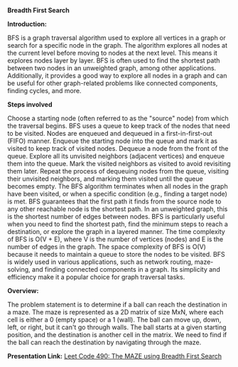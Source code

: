 **Breadth First Search**


**Introduction:**

BFS is a graph traversal algorithm used to explore all vertices in a graph or search for a specific node in the graph.
The algorithm explores all nodes at the current level before moving to nodes at the next level. This means it explores nodes layer by layer.
BFS is often used to find the shortest path between two nodes in an unweighted graph, among other applications. 
Additionally, it provides a good way to explore all nodes in a graph and can be useful for other graph-related problems like connected components, finding cycles, and more.

**Steps involved**

Choose a starting node (often referred to as the "source" node) from which the traversal begins.
BFS uses a queue to keep track of the nodes that need to be visited. Nodes are enqueued and dequeued in a first-in-first-out (FIFO) manner.
Enqueue the starting node into the queue and mark it as visited to keep track of visited nodes.
Dequeue a node from the front of the queue. Explore all its unvisited neighbors (adjacent vertices) and enqueue them into the queue.
Mark the visited neighbors as visited to avoid revisiting them later.
Repeat the process of dequeuing nodes from the queue, visiting their unvisited neighbors, and marking them visited until the queue becomes empty.
The BFS algorithm terminates when all nodes in the graph have been visited, or when a specific condition (e.g., finding a target node) is met.
BFS guarantees that the first path it finds from the source node to any other reachable node is the shortest path. In an unweighted graph, this is the shortest number of edges between nodes.
BFS is particularly useful when you need to find the shortest path, find the minimum steps to reach a destination, or explore the graph in a layered manner.
The time complexity of BFS is O(V + E), where V is the number of vertices (nodes) and E is the number of edges in the graph.
The space complexity of BFS is O(V) because it needs to maintain a queue to store the nodes to be visited.
BFS is widely used in various applications, such as network routing, maze-solving, and finding connected components in a graph. Its simplicity and efficiency make it a popular choice for graph traversal tasks.

**Overview:**

The problem statement is to determine if a ball can reach the destination in a maze. The maze is represented as a 2D matrix of size MxN, where each cell is either a 0 (empty space) or a 1 (wall). The ball can move up, down, left, or right, but it can't go through walls. The ball starts at a given starting position, and the destination is another cell in the matrix. We need to find if the ball can reach the destination by navigating through the maze.

**Presentation Link:**
[Leet Code 490: The MAZE using Breadth First Search](https://docs.google.com/presentation/d/1eXXO3uMvlgs7S3fHf_E7orDWWi3e-laPGmtKvDMY0TM/edit?usp=sharing "Leet Code 490: The MAZE using Breadth First Search")
  
